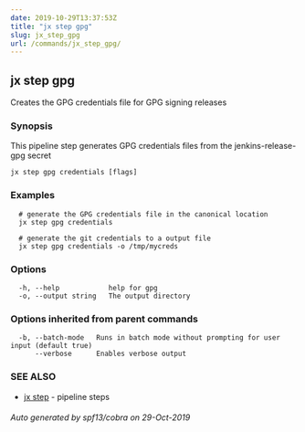 ```yaml
---
date: 2019-10-29T13:37:53Z
title: "jx step gpg"
slug: jx_step_gpg
url: /commands/jx_step_gpg/
---
```

## jx step gpg

Creates the GPG credentials file for GPG signing releases

### Synopsis

This pipeline step generates GPG credentials files from the jenkins-release-gpg secret

```
jx step gpg credentials [flags]
```

### Examples

```
  # generate the GPG credentials file in the canonical location
  jx step gpg credentials
  
  # generate the git credentials to a output file
  jx step gpg credentials -o /tmp/mycreds
```

### Options

```
  -h, --help            help for gpg
  -o, --output string   The output directory
```

### Options inherited from parent commands

```
  -b, --batch-mode   Runs in batch mode without prompting for user input (default true)
      --verbose      Enables verbose output
```

### SEE ALSO

* [jx step](/commands/jx_step/)	 - pipeline steps

###### Auto generated by spf13/cobra on 29-Oct-2019
